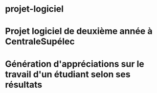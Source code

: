 # projet-logiciel
# Projet logiciel de deuxième année à CentraleSupélec
# Génération d'appréciations sur le travail d'un étudiant selon ses résultats

